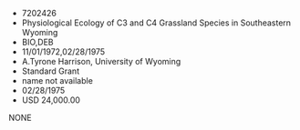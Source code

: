 * 7202426
* Physiological Ecology of C3 and C4 Grassland Species in     Southeastern Wyoming
* BIO,DEB
* 11/01/1972,02/28/1975
* A.Tyrone Harrison, University of Wyoming
* Standard Grant
*   name not available
* 02/28/1975
* USD 24,000.00

NONE
